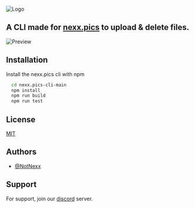 
![Logo](https://cdn.nexx.pics/raw/6ed52f08-0619-4057-bc22-f2ad9107893c/141a2c3.png)

## A CLI made for [nexx.pics](https://nexx.pics) to upload & delete files.

![Preview](https://cdn.nexx.pics/raw/6ed52f08-0619-4057-bc22-f2ad9107893c/f60fjgS.gif)


## Installation

Install the nexx.pics cli with npm

```bash
  cd nexx.pics-cli-main
  npm install
  npm run build
  npm run test

```
    

## License

[MIT](https://choosealicense.com/licenses/mit/)


## Authors

- [@NotNexx](https://github.com/NotNexx)


## Support

For support, join our [discord](https://discord.gg/nexx) server.


